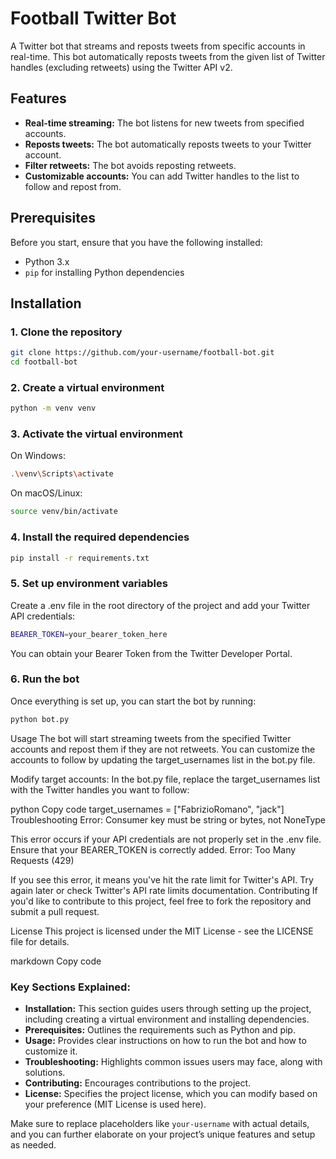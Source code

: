 # Football Twitter Bot

A Twitter bot that streams and reposts tweets from specific accounts in real-time. This bot automatically reposts tweets from the given list of Twitter handles (excluding retweets) using the Twitter API v2.

## Features
- **Real-time streaming:** The bot listens for new tweets from specified accounts.
- **Reposts tweets:** The bot automatically reposts tweets to your Twitter account.
- **Filter retweets:** The bot avoids reposting retweets.
- **Customizable accounts:** You can add Twitter handles to the list to follow and repost from.

## Prerequisites
Before you start, ensure that you have the following installed:

- Python 3.x
- `pip` for installing Python dependencies

## Installation

### 1. Clone the repository

  ```bash
git clone https://github.com/your-username/football-bot.git
cd football-bot
```
### 2. Create a virtual environment
```bash
python -m venv venv
```
### 3. Activate the virtual environment
On Windows:
```bash
.\venv\Scripts\activate
```
On macOS/Linux:
```bash
source venv/bin/activate
```
### 4. Install the required dependencies
```bash
pip install -r requirements.txt
```
### 5. Set up environment variables
Create a .env file in the root directory of the project and add your Twitter API credentials:
```bash
BEARER_TOKEN=your_bearer_token_here
```
You can obtain your Bearer Token from the Twitter Developer Portal.

### 6. Run the bot
Once everything is set up, you can start the bot by running:

```bash
python bot.py
```
Usage
The bot will start streaming tweets from the specified Twitter accounts and repost them if they are not retweets. You can customize the accounts to follow by updating the target_usernames list in the bot.py file.

Modify target accounts:
In the bot.py file, replace the target_usernames list with the Twitter handles you want to follow:

python
Copy code
target_usernames = ["FabrizioRomano", "jack"]
Troubleshooting
Error: Consumer key must be string or bytes, not NoneType

This error occurs if your API credentials are not properly set in the .env file. Ensure that your BEARER_TOKEN is correctly added.
Error: Too Many Requests (429)

If you see this error, it means you've hit the rate limit for Twitter's API. Try again later or check Twitter's API rate limits documentation.
Contributing
If you'd like to contribute to this project, feel free to fork the repository and submit a pull request.

License
This project is licensed under the MIT License - see the LICENSE file for details.

markdown
Copy code

### Key Sections Explained:
- **Installation:** This section guides users through setting up the project, including creating a virtual environment and installing dependencies.
- **Prerequisites:** Outlines the requirements such as Python and pip.
- **Usage:** Provides clear instructions on how to run the bot and how to customize it.
- **Troubleshooting:** Highlights common issues users may face, along with solutions.
- **Contributing:** Encourages contributions to the project.
- **License:** Specifies the project license, which you can modify based on your preference (MIT License is used here).

Make sure to replace placeholders like `your-username` with actual details, and you can further elaborate on your project’s unique features and setup as needed.





